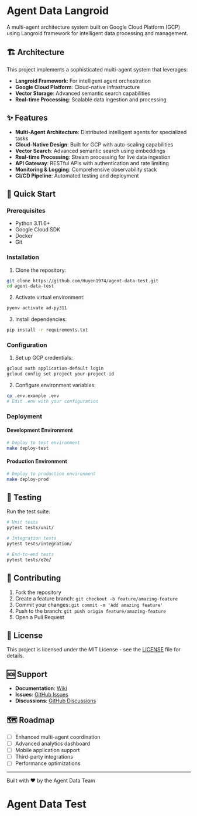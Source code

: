 # Agent Data Langroid

A multi-agent architecture system built on Google Cloud Platform (GCP) using Langroid framework for intelligent data processing and management.

## 🏗️ Architecture

This project implements a sophisticated multi-agent system that leverages:
- **Langroid Framework**: For intelligent agent orchestration
- **Google Cloud Platform**: Cloud-native infrastructure
- **Vector Storage**: Advanced semantic search capabilities
- **Real-time Processing**: Scalable data ingestion and processing

## ✨ Features

- **Multi-Agent Architecture**: Distributed intelligent agents for specialized tasks
- **Cloud-Native Design**: Built for GCP with auto-scaling capabilities
- **Vector Search**: Advanced semantic search using embeddings
- **Real-time Processing**: Stream processing for live data ingestion
- **API Gateway**: RESTful APIs with authentication and rate limiting
- **Monitoring & Logging**: Comprehensive observability stack
- **CI/CD Pipeline**: Automated testing and deployment

## 🚀 Quick Start

### Prerequisites

- Python 3.11.6+
- Google Cloud SDK
- Docker
- Git

### Installation

1. Clone the repository:
```bash
git clone https://github.com/Huyen1974/agent-data-test.git
cd agent-data-test
```

2. Activate virtual environment:
```bash
pyenv activate ad-py311
```

3. Install dependencies:
```bash
pip install -r requirements.txt
```

### Configuration

1. Set up GCP credentials:
```bash
gcloud auth application-default login
gcloud config set project your-project-id
```

2. Configure environment variables:
```bash
cp .env.example .env
# Edit .env with your configuration
```

### Deployment

#### Development Environment
```bash
# Deploy to test environment
make deploy-test
```

#### Production Environment
```bash
# Deploy to production environment
make deploy-prod
```

## 🧪 Testing

Run the test suite:
```bash
# Unit tests
pytest tests/unit/

# Integration tests
pytest tests/integration/

# End-to-end tests
pytest tests/e2e/
```

## 🤝 Contributing

1. Fork the repository
2. Create a feature branch: `git checkout -b feature/amazing-feature`
3. Commit your changes: `git commit -m 'Add amazing feature'`
4. Push to the branch: `git push origin feature/amazing-feature`
5. Open a Pull Request

## 📜 License

This project is licensed under the MIT License - see the [LICENSE](LICENSE) file for details.

## 🆘 Support

- **Documentation**: [Wiki](https://github.com/Huyen1974/agent-data-test/wiki)
- **Issues**: [GitHub Issues](https://github.com/Huyen1974/agent-data-test/issues)
- **Discussions**: [GitHub Discussions](https://github.com/Huyen1974/agent-data-test/discussions)

## 🗺️ Roadmap

- [ ] Enhanced multi-agent coordination
- [ ] Advanced analytics dashboard
- [ ] Mobile application support
- [ ] Third-party integrations
- [ ] Performance optimizations

---

Built with ❤️ by the Agent Data Team
# Agent Data Test
